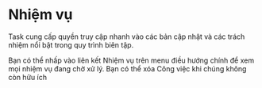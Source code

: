 # Nhiệm vụ

Task cung cấp quyền truy cập nhanh vào các bản cập nhật và các trách nhiệm nổi bật trong quy trình biên tập.

Bạn có thể nhấp vào liên kết Nhiệm vụ trên menu điều hướng chính để xem mọi nhiệm vụ đang chờ xử lý. Bạn có thể xóa Công việc khi chúng không còn hữu ích